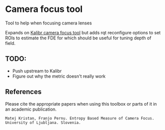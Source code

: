 # Camera focus tool
Tool to help when focusing camera lenses

Expands on [Kalibr camera focus tool](https://github.com/ethz-asl/kalibr/wiki/camera-focus)
but adds rqt reconfigure options to set ROIs to estimate the FDE for which should be useful for tuning depth of field.

## TODO:
- Push upstream to Kalibr
- Figure out why the metric doesn't really work

## References

Please cite the appropriate papers when using this toolbox or parts of it in an academic publication.

    Matej Kristan, Franjo Pernu. Entropy Based Measure of Camera Focus. University of Ljubljana. Slovenia.
